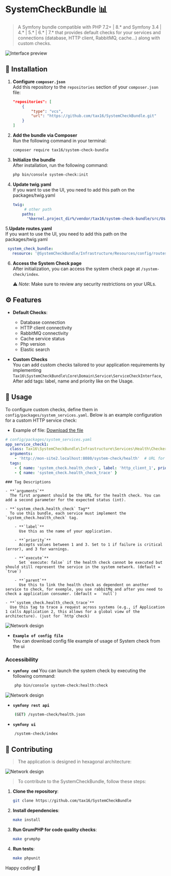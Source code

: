 
# SystemCheckBundle 📊

> A Symfony bundle compatible with PHP 7.2+ | 8.* and Symfony 3.4 | 4.* | 5.* | 6.* | 7.* that provides default checks for your services and connections (database, HTTP client, RabbitMQ, cache...) along with custom checks.

![Interface preview](doc/img/interface.png)

## 🚀 Installation

1. **Configure `composer.json`**  
   Add this repository to the `repositories` section of your `composer.json` file:

   ```json
   "repositories": [
       {
           "type": "vcs",
           "url": "https://github.com/tax16/SystemCheckBundle.git"
       }
   ]
   ```
2. **Add the bundle via Composer**  
   Run the following command in your terminal:

   ```bash
   composer require tax16/system-check-bundle
   ```


3. **Initialize the bundle**  
   After installation, run the following command:

   ```bash
   php bin/console system-check:init
   ```

4. **Update twig.yaml**  
   If you want to use the UI, you need to add this path on the packages/twig.yaml

   ```yaml
   twig:
        # other path
       paths:
         '%kernel.project_dir%/vendor/tax16/system-check-bundle/src/UserInterface/Resources/views': SystemCheckBundle
   ```
5.**Update routes.yaml**  
   If you want to use the UI, you need to add this path on the packages/twig.yaml

   ```yaml
    system_check_bundle:
      resource: '@SystemCheckBundle/Infrastructure/Resources/config/routes.yaml'
   ```

6. **Access the System Check page**  
   After initialization, you can access the system check page at `/system-check/index`.

   ⚠️ *Note*: Make sure to review any security restrictions on your URLs.

## ⚙️ Features

- **Default Checks**:
    - Database connection
    - HTTP client connectivity
    - RabbitMQ connectivity
    - Cache service status
    - Php version
    - Elastic search

- **Custom Checks**  
  You can add custom checks tailored to your application requirements by implementing `Tax16\SystemCheckBundle\Core\Domain\Service\ServiceCheckInterface`, After add tags: label, name and priority like on the Usage.
## 🔧 Usage

To configure custom checks, define them in `config/packages/system_services.yaml`. Below is an example configuration for a custom HTTP service check:
- Example of file: [Download the file](doc/example/system_services.yaml)
```yaml
# config/packages/system_services.yaml
app_service_check1:
  class: Tax16\SystemCheckBundle\Infrastructure\Services\Health\Checker\HttpServiceChecker
  arguments:
    - 'http://mon-site2.localhost:8080/system-check/health'  # URL for health check
  tags:
    - { name: 'system_check.health_check', label: 'http_client_1', priority: 2, description: 'Health check for test 1 via HTTP client', execute: true, parent: null }
    - { name: 'system_check.health_check_trace' }
```

```
### Tag Descriptions

- **`arguments`**  
  The first argument should be the URL for the health check. You can add a second parameter for the expected status (int).

- **`system_check.health_check` Tag**  
  To use this bundle, each service must implement the `system_check.health_check` tag.

    - **`label`**  
      Use this as the name of your application.

    - **`priority`**  
      Accepts values between 1 and 3. Set to 1 if failure is critical (error), and 3 for warnings.

    - **`execute`**  
      Set `execute: false` if the health check cannot be executed but should still represent the service in the system network. (default =  `true`)

    - **`parent`**  
      Use this to link the health check as dependent on another service to check, for exemple, you use rabbitMq and after you need to check a application consumer. (default =  `null`)

- **`system_check.health_check_trace`**  
  Use this tag to trace a request across systems (e.g., if Application 1 calls Application 2, this allows for a global view of the architecture). (just for `http`check)
```
![Network design](doc/img/network.png)

- **`Example of config file`**  
  You can download config file example of usage of System check from the ui

### Accessibility
- **`symfony cmd`**
 You can launch the system check by executing the following command:

```bash
    php bin/console system-check:health:check
```
![Network design](doc/img/cmd.png)
- **`symfony rest api`**
```bash
    (GET) /system-check/health.json
```
- **`symfony ui`**
```bash
    /system-check/index
```

## 🤝 Contributing

> The application is designed in hexagonal architecture:

![Network design](doc/img/hexagonal.png)

> To contribute to the SystemCheckBundle, follow these steps:

1. **Clone the repository**:
   ```bash
   git clone https://github.com/tax16/SystemCheckBundle
   ```

2. **Install dependencies**:
   ```bash
   make install
   ```

3. **Run GrumPHP for code quality checks**:
   ```bash
   make grumphp
   ```

4. **Run tests**:
   ```bash
   make phpunit
   ```
   
Happy coding! 🎉
